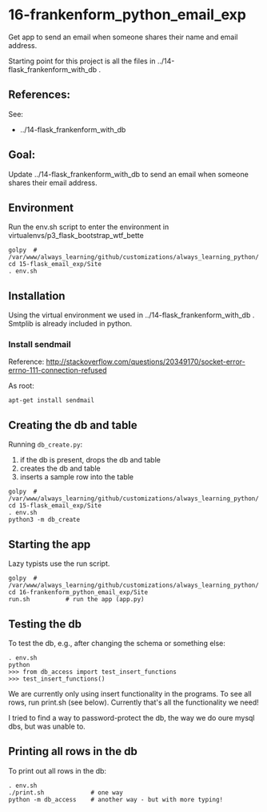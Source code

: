 
# 16-frankenform_python_email_exp

Get app to send an email when someone shares their name and email address.

Starting point for this project is all the files in ../14-flask_frankenform_with_db .

## References:

See:

* ../14-flask_frankenform_with_db

## Goal:

Update ../14-flask_frankenform_with_db to send an email when someone shares their email address.

## Environment

Run the env.sh script to enter the environment in virtualenvs/p3_flask_bootstrap_wtf_bette

```
golpy  # /var/www/always_learning/github/customizations/always_learning_python/
cd 15-flask_email_exp/Site
. env.sh
```

## Installation

Using the virtual environment we used in ../14-flask_frankenform_with_db .
Smtplib is already included in python.

### Install sendmail

Reference: http://stackoverflow.com/questions/20349170/socket-error-errno-111-connection-refused

As root:

```
apt-get install sendmail
```

## Creating the db and table

Running `db_create.py`:

1. if the db is present, drops the db and table
2. creates the db and table
3. inserts a sample row into the table

```
golpy  # /var/www/always_learning/github/customizations/always_learning_python/
cd 15-flask_email_exp/Site
. env.sh
python3 -m db_create
```

## Starting the app

Lazy typists use the run script.

```
golpy  # /var/www/always_learning/github/customizations/always_learning_python/
cd 16-frankenform_python_email_exp/Site
run.sh          # run the app (app.py)
```

## Testing the db

To test the db, e.g., after changing the schema or something else:

```
. env.sh
python
>>> from db_access import test_insert_functions
>>> test_insert_functions()
```

We are currently only using insert functionality in the programs.
To see all rows, run print.sh (see below).  Currently that's all the functionality we need!

I tried to find a way to password-protect the db, the way we do oure mysql dbs, but was unable to.

## Printing all rows in the db

To print out all rows in the db:

```
. env.sh
./print.sh             # one way
python -m db_access    # another way - but with more typing!
```

